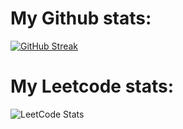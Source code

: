 # My Github stats:
[![GitHub Streak](https://streak-stats.demolab.com?user=CarlosGuzman01&theme=dark)](https://git.io/streak-stats)


#  My Leetcode stats:
![LeetCode Stats](https://leetcard.jacoblin.cool/CarlosGuzman01?theme=dark&font=Cuprum&ext=heatmap)
<!--
**CarlosGuzman01/CarlosGuzman01** is a ✨ _special_ ✨ repository because its `README.md` (this file) appears on your GitHub profile.

Here are some ideas to get you started:

- 🔭 I’m currently working on ...
- 🌱 I’m currently learning ...
- 👯 I’m looking to collaborate on ...
- 🤔 I’m looking for help with ...
- 💬 Ask me about ...
- 📫 How to reach me: ...
- 😄 Pronouns: ...
- ⚡ Fun fact: ...
-->
